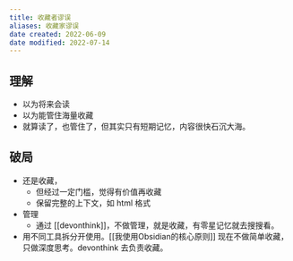 ```yaml
---
title: 收藏者谬误
aliases: 收藏家谬误
date created: 2022-06-09
date modified: 2022-07-14
---
```


## 理解

- 以为将来会读
- 以为能管住海量收藏
- 就算读了，也管住了，但其实只有短期记忆，内容很快石沉大海。

## 破局

- 还是收藏，
	- 但经过一定门槛，觉得有价值再收藏
	- 保留完整的上下文，如 html 格式
- 管理
	- 通过 [[devonthink]]，不做管理，就是收藏，有零星记忆就去搜搜看。
- 用不同工具拆分开使用。[[我使用Obsidian的核心原则]] 现在不做简单收藏，只做深度思考。devonthink 去负责收藏。
